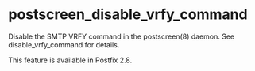 # postscreen_disable_vrfy_command 

 Disable the SMTP VRFY command in the postscreen(8) daemon.  See
disable_vrfy_command for details.  

 This feature is available in Postfix 2.8.  



